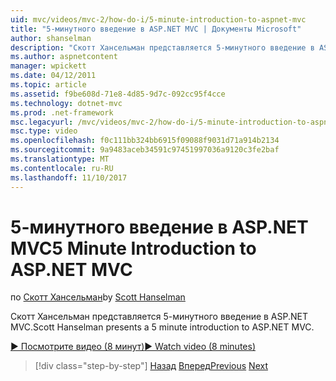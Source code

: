 ```yaml
---
uid: mvc/videos/mvc-2/how-do-i/5-minute-introduction-to-aspnet-mvc
title: "5-минутного введение в ASP.NET MVC | Документы Microsoft"
author: shanselman
description: "Скотт Хансельман представляется 5-минутного введение в ASP.NET MVC."
ms.author: aspnetcontent
manager: wpickett
ms.date: 04/12/2011
ms.topic: article
ms.assetid: f9be608d-71e8-4d85-9d7c-092cc95f4cce
ms.technology: dotnet-mvc
ms.prod: .net-framework
msc.legacyurl: /mvc/videos/mvc-2/how-do-i/5-minute-introduction-to-aspnet-mvc
msc.type: video
ms.openlocfilehash: f0c111bb324bb6915f09088f9031d71a914b2134
ms.sourcegitcommit: 9a9483aceb34591c97451997036a9120c3fe2baf
ms.translationtype: MT
ms.contentlocale: ru-RU
ms.lasthandoff: 11/10/2017
---
```

<a name="5-minute-introduction-to-aspnet-mvc"></a><span data-ttu-id="cb157-103">5-минутного введение в ASP.NET MVC</span><span class="sxs-lookup"><span data-stu-id="cb157-103">5 Minute Introduction to ASP.NET MVC</span></span>
====================
<span data-ttu-id="cb157-104">по [Скотт Хансельман](https://github.com/shanselman)</span><span class="sxs-lookup"><span data-stu-id="cb157-104">by [Scott Hanselman](https://github.com/shanselman)</span></span>

<span data-ttu-id="cb157-105">Скотт Хансельман представляется 5-минутного введение в ASP.NET MVC.</span><span class="sxs-lookup"><span data-stu-id="cb157-105">Scott Hanselman presents a 5 minute introduction to ASP.NET MVC.</span></span>

[<span data-ttu-id="cb157-106">&#9654; Посмотрите видео (8 минут)</span><span class="sxs-lookup"><span data-stu-id="cb157-106">&#9654; Watch video (8 minutes)</span></span>](https://channel9.msdn.com/Blogs/ASP-NET-Site-Videos/5-minute-introduction-to-aspnet-mvc)

>[!div class="step-by-step"]
<span data-ttu-id="cb157-107">[Назад](aspnet-mvc-2-render-action.md)
[Вперед](how-to-best-learn-asp-net-mvc.md)</span><span class="sxs-lookup"><span data-stu-id="cb157-107">[Previous](aspnet-mvc-2-render-action.md)
[Next](how-to-best-learn-asp-net-mvc.md)</span></span>
